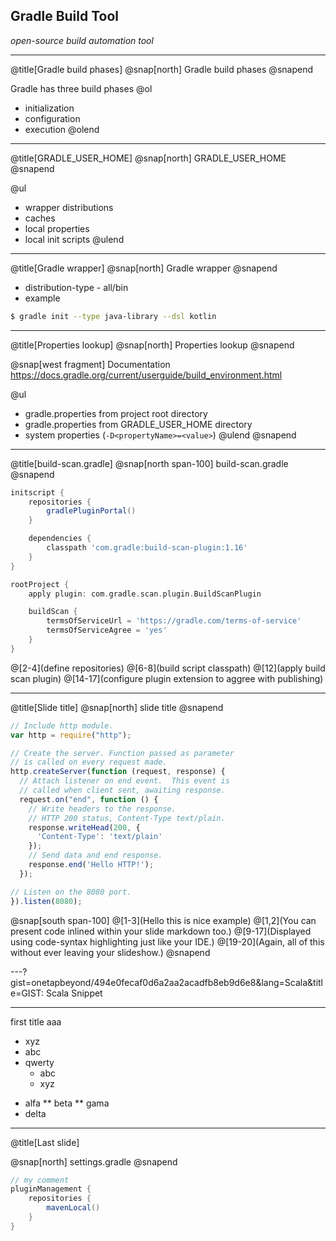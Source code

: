 
## Gradle Build Tool

*open-source build automation tool*

---
@title[Gradle build phases]
@snap[north]
Gradle build phases
@snapend

Gradle has three build phases
@ol[](true)
- initialization
- configuration
- execution
@olend

---
@title[GRADLE_USER_HOME]
@snap[north]
GRADLE_USER_HOME
@snapend

@ul
- wrapper distributions
- caches
- local properties
- local init scripts
@ulend

---
@title[Gradle wrapper]
@snap[north]
Gradle wrapper
@snapend

- distribution-type - all/bin
- example
```bash
$ gradle init --type java-library --dsl kotlin
```
---
@title[Properties lookup]
@snap[north]
Properties lookup
@snapend

@snap[west fragment]
Documentation
https://docs.gradle.org/current/userguide/build_environment.html

@ul
- gradle.properties from project root directory
- gradle.properties from GRADLE_USER_HOME directory
- system properties (```-D<propertyName>=<value>```)
@ulend
@snapend


---
@title[build-scan.gradle]
@snap[north span-100]
build-scan.gradle
@snapend

```groovy
initscript {
    repositories {
        gradlePluginPortal()
    }

    dependencies {
        classpath 'com.gradle:build-scan-plugin:1.16'
    }
}

rootProject {
    apply plugin: com.gradle.scan.plugin.BuildScanPlugin

    buildScan {
        termsOfServiceUrl = 'https://gradle.com/terms-of-service'
        termsOfServiceAgree = 'yes'
    }
}
```
@[2-4](define repositories)
@[6-8](build script classpath)
@[12](apply build scan plugin)
@[14-17](configure plugin extension to aggree with publishing)

---
@title[Slide title]
@snap[north]
slide title
@snapend

```javascript
// Include http module.
var http = require("http");

// Create the server. Function passed as parameter
// is called on every request made.
http.createServer(function (request, response) {
  // Attach listener on end event.  This event is
  // called when client sent, awaiting response.
  request.on("end", function () {
    // Write headers to the response.
    // HTTP 200 status, Content-Type text/plain.
    response.writeHead(200, {
      'Content-Type': 'text/plain'
    });
    // Send data and end response.
    response.end('Hello HTTP!');
  });

// Listen on the 8080 port.
}).listen(8080);
```

@snap[south span-100]
@[1-3](Hello this is nice example)
@[1,2](You can present code inlined within your slide markdown too.)
@[9-17](Displayed using code-syntax highlighting just like your IDE.)
@[19-20](Again, all of this without ever leaving your slideshow.)
@snapend

---?gist=onetapbeyond/494e0fecaf0d6a2aa2acadfb8eb9d6e8&lang=Scala&title=GIST: Scala Snippet

---
first title
aaa
- xyz
- abc
- qwerty
	- abc
	- xyz
* alfa
** beta
** gama
* delta

---
@title[Last slide]

@snap[north]
settings.gradle
@snapend

```groovy
// my comment
pluginManagement {
	repositories {
		mavenLocal()
	}
}
```
